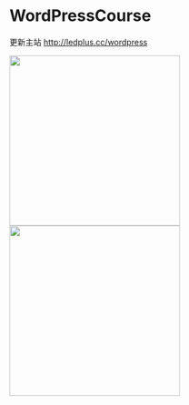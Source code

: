 # WordPressCourse
更新主站 http://ledplus.cc/wordpress


<img src="http://p7dwnxgqw.bkt.clouddn.com/img/2018/11.png" width=300>

<img src="http://p7dwnxgqw.bkt.clouddn.com/img/2018/22.png" width=300>